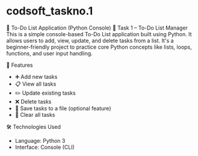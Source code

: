 # codsoft_taskno.1
📝 To-Do List Application (Python Console)
📌 Task 1 – To-Do List Manager
This is a simple console-based To-Do List application built using Python. It allows users to add, view, update, and delete tasks from a list. It's a beginner-friendly project to practice core Python concepts like lists, loops, functions, and user input handling.

🔧 Features
* ➕ Add new tasks
* 📋 View all tasks
* ✏️ Update existing tasks
* ❌ Delete tasks
* 💾 Save tasks to a file (optional feature)
* 🧹 Clear all tasks

🛠️ Technologies Used
* Language: Python 3
* Interface: Console (CLI)
